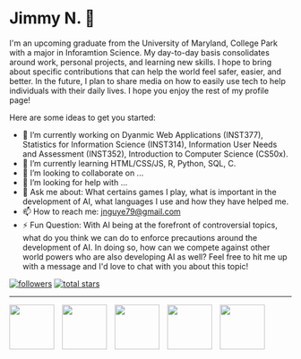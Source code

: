 # Jimmy N. 👋

I'm an upcoming graduate from the University of Maryland, College Park with a major in Inforamtion Science. My day-to-day basis consolidates around work, personal projects, and learning new skills. I hope to bring about specific contributions that can help the world feel safer, easier, and better. In the future, I plan to share media on how to easily use tech to help individuals with their daily lives. I hope you enjoy the rest of my profile page!

Here are some ideas to get you started:

- 🔭 I’m currently working on Dyanmic Web Applications (INST377), Statistics for Information Science (INST314), Information User Needs and Assessment (INST352), Introduction to Computer Science (CS50x).
- 🌱 I’m currently learning HTML/CSS/JS, R, Python, SQL, C.
- 👯 I’m looking to collaborate on ...
- 🤔 I’m looking for help with ...
- 💬 Ask me about: What certains games I play, what is important in the development of AI, what languages I use and how they have helped me.
- 📫 How to reach me: jnguye79@gmail.com
- ⚡ Fun Question: With AI being at the forefront of controversial topics, what do you think we can do to enforce precautions around the development of AI. In doing so, how can we compete against other world powers who are also developing AI as well? Feel free to hit me up with a message and I'd love to chat with you about this topic!

<p align="left">
  <a href="https://github.com/jnguye79?tab=followers">
    <img alt="followers" title="Follow me on Github" src="https://custom-icon-badges.demolab.com/github/followers/jnguye79?color=236ad3&labelColor=1155ba&style=for-the-badge&logo=person-add&label=Follow&logoColor=white"/></a>
  <a href="https://github.com/jnguye79?tab=repositories&sort=stargazers">
    <img alt="total stars" title="Total stars on GitHub" src="https://custom-icon-badges.demolab.com/github/stars/jnguye79?color=55960c&style=for-the-badge&labelColor=488207&logo=star"/></a>
</p>

---

<img width="80px" style="padding-right: 10px;" src="https://cdn.jsdelivr.net/gh/devicons/devicon/icons/python/python-original-wordmark.svg" />
<img width="80px" style="padding-right: 10px;" src="https://cdn.jsdelivr.net/gh/devicons/devicon/icons/bash/bash-original.svg" />
<img width="80px" style="padding-right: 10px;" src="https://cdn.jsdelivr.net/gh/devicons/devicon/icons/c/c-original.svg" />
<img width="80px" style="padding-right: 10px;" src="https://cdn.jsdelivr.net/gh/devicons/devicon/icons/canva/canva-original.svg" />
<img width="80px" style="padding-right: 10px;" src="https://cdn.jsdelivr.net/gh/devicons/devicon/icons/mysql/mysql-original-wordmark.svg" />

